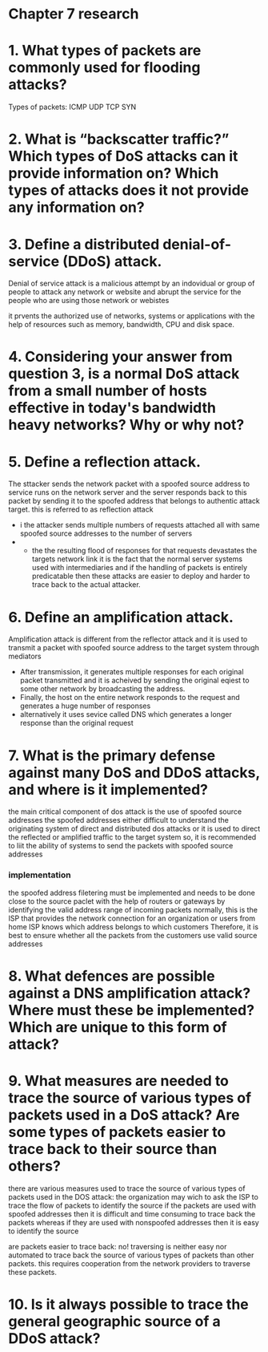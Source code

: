 [//]: # (Created by Chaz Davis on 2020-02-11)
# Chapter 7 research

# 1.   What types of packets are commonly used for flooding attacks?
Types of packets:
ICMP
UDP
TCP SYN
# 2.   What is “backscatter traffic?” Which types of DoS attacks can it provide information on? Which types of attacks does it not provide any information on?
# 3.   Define a distributed denial-of-service (DDoS) attack.
Denial of service attack is a malicious attempt by an indovidual or group of people to attack any network or website and abrupt the service for the people who are using those network or webistes

it prvents the authorized use of networks, systems or applications with the help of resources such as memory, bandwidth, CPU and disk space.

# 4.  Considering your answer from question 3, is a normal DoS attack from a small number of hosts effective in today's bandwidth heavy networks?  Why or why not?
# 5.   Define a reflection attack.
The sttacker sends the network packet with a spoofed source address to service runs on the network server and the server responds back to this packet by sending it to the spoofed address that belongs to authentic attack target. this is referred to as reflection attack
* i the attacker sends multiple numbers of requests attached all with same spoofed source addresses to the number of servers
* * the the resulting flood of responses for that requests devastates the targets network link it is the fact that the normal server systems used with intermediaries and if the handling of packets is entirely predicatable then these attacks are easier to deploy and harder to trace back to the actual attacker.
# 6.   Define an amplification attack.
Amplification attack is different from the reflector attack and it is used to transmit a packet with spoofed source address to the target system through mediators
* After transmission, it generates multiple responses for each original packet transmitted and it is acheived by sending the original eqiest to some other network by broadcasting the address.
* Finally, the host on the entire network responds to the request and generates a huge number of responses
* alternatively it uses sevice called DNS which generates a longer response than the original request
# 7.   What is the primary defense against many DoS and DDoS attacks, and where is it implemented?
the main critical component of dos attack is the use of spoofed source addresses
the spoofed addresses either difficult to understand the originating system of direct and distributed dos attacks or it is used to direct the reflected or amplified traffic to the target system
so, it is recommended to liit the ability of systems to send the packets with spoofed source addresses
### implementation
the spoofed address filetering must be implemented and needs to be done close to the source paclet with the help of routers or gateways by identifying the valid address range of incoming packets
normally, this is the ISP that provides the network connection for an organization or users from home
ISP knows which address belongs to which customers
Therefore, it is best to ensure whether all the packets from the customers use valid source addresses
# 8.   What defences are possible against a DNS amplification attack? Where must these be implemented? Which are unique to this form of attack?
# 9.   What measures are needed to trace the source of various types of packets used in a DoS attack? Are some types of packets easier to trace back to their source than others?
there are various measures used to trace the source of various types of packets used in the DOS attack:
the organization may wich to ask the ISP to trace the flow of packets to identify the source
if the packets are used with spoofed addresses then it is difficult and time consuming to trace back the packets whereas if they are used with nonspoofed addresses then it is easy to identify the source

are packets easier to trace back:
no! traversing is neither easy nor automated to trace back the source of various types of packets than other packets. this requires cooperation from the network providers to traverse these packets.
# 10.  Is it always possible to trace the general geographic source of a DDoS attack?  
 
